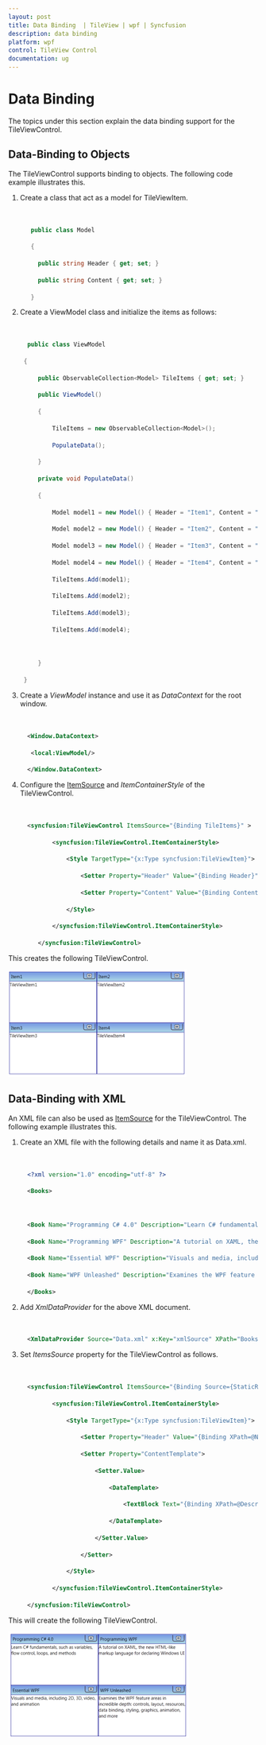 ```yaml
---
layout: post
title: Data Binding  | TileView | wpf | Syncfusion
description: data binding
platform: wpf
control: TileView Control
documentation: ug
---
```


# Data Binding

The topics under this section explain the data binding support for the TileViewControl.

## Data-Binding to Objects

The TileViewControl supports binding to objects. The following code example illustrates this.

1. Create a class that act as a model for TileViewItem.


   ~~~ cs
     

      public class Model

      {

        public string Header { get; set; }

        public string Content { get; set; }

      }
   ~~~
   


2. Create a ViewModel class and initialize the items as follows:


   ~~~ cs
     

     public class ViewModel

    {

        public ObservableCollection<Model> TileItems { get; set; }

        public ViewModel()

        {

            TileItems = new ObservableCollection<Model>();

            PopulateData();

        }

        private void PopulateData()

        {

            Model model1 = new Model() { Header = "Item1", Content = "TileViewItem1" };

            Model model2 = new Model() { Header = "Item2", Content = "TileViewItem2" };

            Model model3 = new Model() { Header = "Item3", Content = "TileViewItem3" };

            Model model4 = new Model() { Header = "Item4", Content = "TileViewItem4" };           

            TileItems.Add(model1);

            TileItems.Add(model2);

            TileItems.Add(model3);

            TileItems.Add(model4);



        }

    }
   ~~~
   




3. Create a _ViewModel_ instance and use it as _DataContext_ for the root window.


   ~~~ xml
     

     <Window.DataContext>

      <local:ViewModel/>

     </Window.DataContext>
   ~~~
   


4. Configure the [ItemSource](https://docs.microsoft.com/en-us/dotnet/api/system.windows.controls.itemscontrol.itemssource?view=netframework-4.7.2) and _ItemContainerStyle_ of the TileViewControl.


   ~~~ xml
     

     <syncfusion:TileViewControl ItemsSource="{Binding TileItems}" >

            <syncfusion:TileViewControl.ItemContainerStyle>

                <Style TargetType="{x:Type syncfusion:TileViewItem}">

                    <Setter Property="Header" Value="{Binding Header}" />

                    <Setter Property="Content" Value="{Binding Content}"/>

                </Style>

            </syncfusion:TileViewControl.ItemContainerStyle>

        </syncfusion:TileViewControl>

   ~~~
   



This creates the following TileViewControl.



![](Data-Binding_images/Data-Binding_img1.png)





## Data-Binding with XML

An XML file can also be used as [ItemSource](https://docs.microsoft.com/en-us/dotnet/api/system.windows.controls.itemscontrol.itemssource?view=netframework-4.7.2) for the TileViewControl. The following example illustrates this.

1. Create an XML file with the following details and name it as Data.xml.


   ~~~ xml
     

     <?xml version="1.0" encoding="utf-8" ?>

     <Books>



     <Book Name="Programming C# 4.0" Description="Learn C# fundamentals, such as variables, flow control, loops, and methods"/>

     <Book Name="Programming WPF" Description="A tutorial on XAML, the new HTML-like markup language for declaring Windows UI"/>

     <Book Name="Essential WPF" Description="Visuals and media, including 2D, 3D, video, and animation"/>

     <Book Name="WPF Unleashed" Description="Examines the WPF feature areas in incredible depth: controls, layout, resources, data binding, styling, graphics, animation, and more"/>

     </Books>
   ~~~
   


2. Add _XmlDataProvider_ for the above XML document.


   ~~~ xml
     

     <XmlDataProvider Source="Data.xml" x:Key="xmlSource" XPath="Books"/> 

   ~~~
   



3. Set _ItemsSource_ property for the TileViewControl as follows.


   ~~~ xml
     

     <syncfusion:TileViewControl ItemsSource="{Binding Source={StaticResource xmlSource}, XPath=Book}"   >

            <syncfusion:TileViewControl.ItemContainerStyle>

                <Style TargetType="{x:Type syncfusion:TileViewItem}">

                    <Setter Property="Header" Value="{Binding XPath=@Name}" />

                    <Setter Property="ContentTemplate">

                        <Setter.Value>

                            <DataTemplate>

                                <TextBlock Text="{Binding XPath=@Description}" TextWrapping="Wrap"/>

                            </DataTemplate>

                        </Setter.Value>

                    </Setter>                    

                </Style>

            </syncfusion:TileViewControl.ItemContainerStyle>

     </syncfusion:TileViewControl>
   ~~~
   




This will create the following TileViewControl.



![Item container style](Data-Binding_images/Data-Binding_img2.png)






